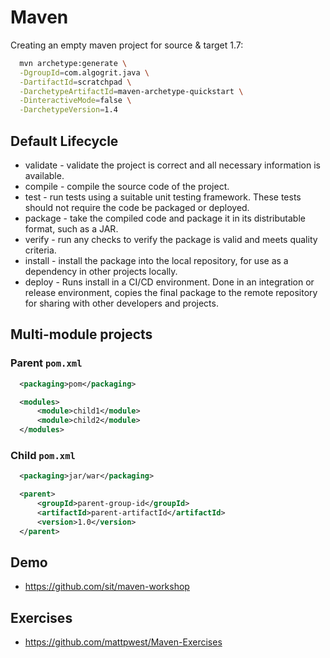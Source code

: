 # Maven

Creating an empty maven project for source & target 1.7:

```bash
  mvn archetype:generate \
  -DgroupId=com.algogrit.java \
  -DartifactId=scratchpad \
  -DarchetypeArtifactId=maven-archetype-quickstart \
  -DinteractiveMode=false \
  -DarchetypeVersion=1.4
```

## Default Lifecycle

* validate - validate the project is correct and all necessary information is available.
* compile - compile the source code of the project.
* test - run tests using a suitable unit testing framework. These tests should not require the code be packaged or deployed.
* package - take the compiled code and package it in its distributable format, such as a JAR.
* verify - run any checks to verify the package is valid and meets quality criteria.
* install - install the package into the local repository, for use as a dependency in other projects locally.
* deploy - Runs install in a CI/CD environment. Done in an integration or release environment, copies the final package to the remote repository for sharing with other developers and projects.

## Multi-module projects

### Parent `pom.xml`

```xml
  <packaging>pom</packaging>

  <modules>
      <module>child1</module>
      <module>child2</module>
  </modules>
```

### Child `pom.xml`

```xml
  <packaging>jar/war</packaging>

  <parent>
      <groupId>parent-group-id</groupId>
      <artifactId>parent-artifactId</artifactId>
      <version>1.0</version>
  </parent>
```

## Demo

* https://github.com/sit/maven-workshop

## Exercises

* https://github.com/mattpwest/Maven-Exercises
